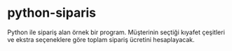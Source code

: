 # python-siparis
Python ile sipariş alan örnek bir program. Müşterinin seçtiği kıyafet çeşitleri ve ekstra seçeneklere göre toplam sipariş ücretini hesaplayacak.
